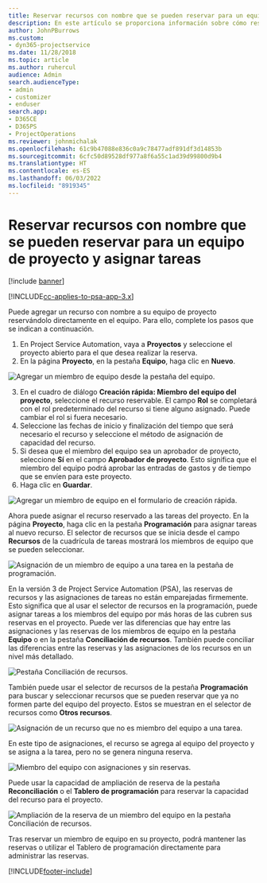 ```yaml
---
title: Reservar recursos con nombre que se pueden reservar para un equipo de proyecto y asignar tareas
description: En este artículo se proporciona información sobre cómo reservar recursos con nombre para equipos de proyectos y asignarlos a tareas.
author: JohnPBurrows
ms.custom:
- dyn365-projectservice
ms.date: 11/28/2018
ms.topic: article
ms.author: ruhercul
audience: Admin
search.audienceType:
- admin
- customizer
- enduser
search.app:
- D365CE
- D365PS
- ProjectOperations
ms.reviewer: johnmichalak
ms.openlocfilehash: 61c9b47088e836c0a9c78477adf891df3d14853b
ms.sourcegitcommit: 6cfc50d89528df977a8f6a55c1ad39d99800d9b4
ms.translationtype: HT
ms.contentlocale: es-ES
ms.lasthandoff: 06/03/2022
ms.locfileid: "8919345"
---
```

# <a name="book-named-bookable-resources-to-a-project-team-and-assign-tasks"></a>Reservar recursos con nombre que se pueden reservar para un equipo de proyecto y asignar tareas 

[!include [banner](../includes/psa-now-project-operations.md)]

[!INCLUDE[cc-applies-to-psa-app-3.x](../includes/cc-applies-to-psa-app-3x.md)]

Puede agregar un recurso con nombre a su equipo de proyecto reservándolo directamente en el equipo. Para ello, complete los pasos que se indican a continuación.

1. En Project Service Automation, vaya a **Proyectos** y seleccione el proyecto abierto para el que desea realizar la reserva.
2. En la página **Proyecto**, en la pestaña **Equipo**, haga clic en **Nuevo**. 

![Agregar un miembro de equipo desde la pestaña del equipo.](media/RM-how-to-1.png)

3. En el cuadro de diálogo **Creación rápida: Miembro del equipo del proyecto**, seleccione el recurso reservable. El campo **Rol** se completará con el rol predeterminado del recurso si tiene alguno asignado. Puede cambiar el rol si fuera necesario. 
4. Seleccione las fechas de inicio y finalización del tiempo que será necesario el recurso y seleccione el método de asignación de capacidad del recurso. 
5. Si desea que el miembro del equipo sea un aprobador de proyecto, seleccione **Sí** en el campo **Aprobador de proyecto**. Esto significa que el miembro del equipo podrá aprobar las entradas de gastos y de tiempo que se envíen para este proyecto. 
6. Haga clic en **Guardar**.

![Agregar un miembro de equipo en el formulario de creación rápida.](media/RM-how-to-2.png)


Ahora puede asignar el recurso reservado a las tareas del proyecto. En la página **Proyecto**, haga clic en la pestaña **Programación** para asignar tareas al nuevo recurso. El selector de recursos que se inicia desde el campo **Recursos** de la cuadrícula de tareas mostrará los miembros de equipo que se pueden seleccionar.

![Asignación de un miembro de equipo a una tarea en la pestaña de programación.](media/RM-how-to-3.png)

En la versión 3 de Project Service Automation (PSA), las reservas de recursos y las asignaciones de tareas no están emparejadas firmemente. Esto significa que al usar el selector de recursos en la programación, puede asignar tareas a los miembros del equipo por más horas de las cubren sus reservas en el proyecto.
Puede ver las diferencias que hay entre las asignaciones y las reservas de los miembros de equipo en la pestaña **Equipo** o en la pestaña **Conciliación de recursos**. También puede conciliar las diferencias entre las reservas y las asignaciones de los recursos en un nivel más detallado.

![Pestaña Conciliación de recursos.](media/RM-how-to-4.png)

También puede usar el selector de recursos de la pestaña **Programación** para buscar y seleccionar recursos que se pueden reservar que ya no formen parte del equipo del proyecto. Estos se muestran en el selector de recursos como **Otros recursos**.

![Asignación de un recurso que no es miembro del equipo a una tarea.](media/RM-how-to-5.png)

En este tipo de asignaciones, el recurso se agrega al equipo del proyecto y se asigna a la tarea, pero no se genera ninguna reserva.

![Miembro del equipo con asignaciones y sin reservas.](media/RM-how-to-6.png)

Puede usar la capacidad de ampliación de reserva de la pestaña **Reconciliación** o el **Tablero de programación** para reservar la capacidad del recurso para el proyecto.

![Ampliación de la reserva de un miembro del equipo en la pestaña Conciliación de recursos.](media/RM-how-to-7.png)

Tras reservar un miembro de equipo en su proyecto, podrá mantener las reservas o utilizar el Tablero de programación directamente para administrar las reservas.


[!INCLUDE[footer-include](../includes/footer-banner.md)]
